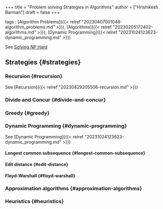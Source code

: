 +++
title = "Problem solving Strategies in Algorithms"
author = ["Hrishikesh Barman"]
draft = false
+++

tags
: [Algorithm Problems]({{< relref "20230407001048-algorithm_problems.md" >}}), [Algorithms]({{< relref "20230205172402-algorithms.md" >}}), [Dynamic Programming]({{< relref "20231024123623-dynamic_programming.md" >}})

See [Solving NP Hard](https://stackoverflow.com/questions/27455585/i-need-to-solve-an-np-hard-problem-is-there-hope)


## Strategies {#strategies}


### Recursion {#recursion}

See [Recursion]({{< relref "20230429205506-recursion.md" >}})


### Divide and Concur {#divide-and-concur}


### Greedy {#greedy}


### Dynamic Programming {#dynamic-programming}

See [Dynamic Programming]({{< relref "20231024123623-dynamic_programming.md" >}})


#### Longest common subsequence {#longest-common-subsequence}


#### Edit distance {#edit-distance}


#### Floyd-Warshall {#floyd-warshall}


### Approximation algorithms {#approximation-algorithms}


### Heuristics {#heuristics}
